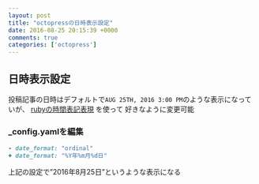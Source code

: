 ```yaml
---
layout: post
title: "octopressの日時表示設定"
date: 2016-08-25 20:15:39 +0000
comments: true
categories: ['octopress']
---
```


## 日時表示設定

投稿記事の日時はデフォルトで`AUG 25TH, 2016 3:00 PM`のような表示になっていが、
[rubyの時間表記表現](http://ruby-doc.org/core-1.9.2/Time.html#method-i-strftim) を使って 好きなように変更可能

<!-- more -->

### _config.yamlを編集

```ruby
- date_format: "ordinal"
+ date_format: "%Y年%m月%d日"
```
上記の設定で”2016年8月25日”というような表示になる
